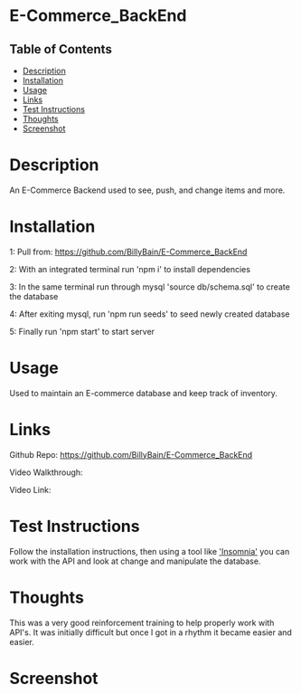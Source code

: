 # E-Commerce_BackEnd

## Table of Contents
- [Description](#description)
- [Installation](#installation)
- [Usage](#usage)
- [Links](#links)
- [Test Instructions](#test_instructions)
- [Thoughts](#thoughts)
- [Screenshot](#screenshot)

# Description
An E-Commerce Backend used to see, push, and change items and more.

# Installation

1: Pull from: https://github.com/BillyBain/E-Commerce_BackEnd

2: With an integrated terminal run 'npm i' to install dependencies

3: In the same terminal run through mysql 'source db/schema.sql' to create the database

4: After exiting mysql, run 'npm run seeds' to seed newly created database

5: Finally run 'npm start' to start server

# Usage
Used to maintain an E-commerce database and keep track of inventory.

# Links
Github Repo: https://github.com/BillyBain/E-Commerce_BackEnd

Video Walkthrough: 

Video Link: 

# Test Instructions
Follow the installation instructions, then using a tool like ['Insomnia'](https://insomnia.rest/) you can work with the API and look at change and manipulate the database.  

# Thoughts
This was a very good reinforcement training to help properly work with API's. It was initially difficult but once I got in a rhythm it became easier and easier.

# Screenshot
